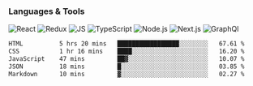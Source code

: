 ### Languages & Tools
![React](https://img.shields.io/badge/REACT-000?style=for-the-badge&logo=REACT)
![Redux](https://img.shields.io/badge/REDUX-000?style=for-the-badge&logo=Redux&logoColor=violet)
![JS](https://img.shields.io/badge/JavaScript-000?style=for-the-badge&logo=JavaScript&logoColor=yellow)
![TypeScript](https://img.shields.io/badge/TypeScript-000?style=for-the-badge&logo=TypeScript&logoColor=)
![Node.js](https://img.shields.io/badge/Node.js-000?style=for-the-badge&logo=Node.js&logoColor=)
![Next.js](https://img.shields.io/badge/Next.js-000?style=for-the-badge&logo=Next.js&logoColor=)
![GraphQl](https://img.shields.io/badge/GraphQl-000?style=for-the-badge&logo=GraphQl&logoColor=violet)


<!--START_SECTION:waka-->

```txt
HTML          5 hrs 20 mins   █████████████████░░░░░░░░   67.61 %
CSS           1 hr 16 mins    ████░░░░░░░░░░░░░░░░░░░░░   16.20 %
JavaScript    47 mins         ██▓░░░░░░░░░░░░░░░░░░░░░░   10.07 %
JSON          18 mins         █░░░░░░░░░░░░░░░░░░░░░░░░   03.85 %
Markdown      10 mins         ▓░░░░░░░░░░░░░░░░░░░░░░░░   02.27 %
```

<!--END_SECTION:waka-->

